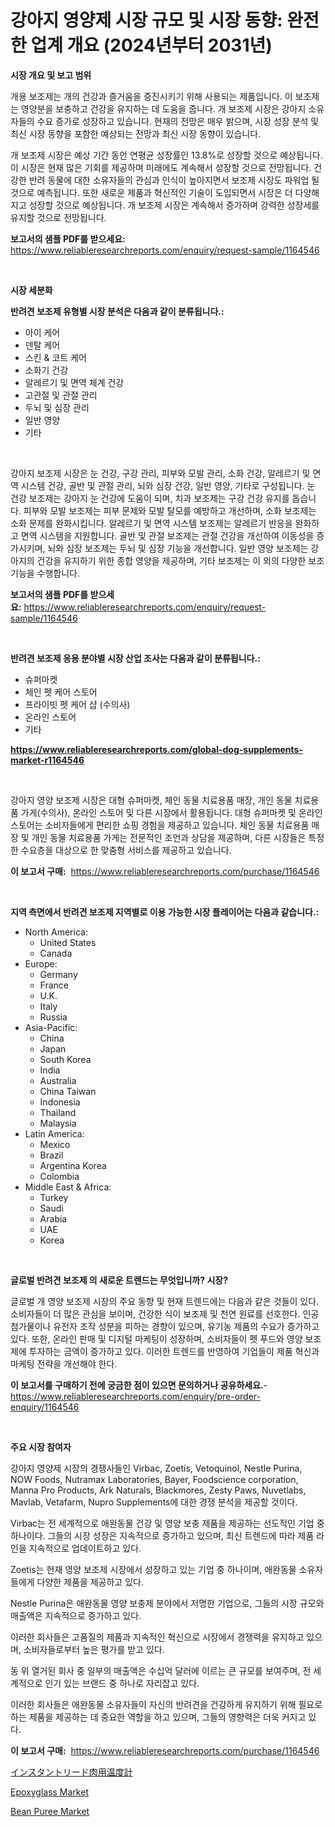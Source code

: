 <p><h1>강아지 영양제 시장 규모 및 시장 동향: 완전한 업계 개요 (2024년부터 2031년)</h1></p><p><strong>시장 개요 및 보고 범위</strong></p>
<p><p>개용 보조제는 개의 건강과 즐거움을 증진시키기 위해 사용되는 제품입니다. 이 보조제는 영양분을 보충하고 건강을 유지하는 데 도움을 줍니다. 개 보조제 시장은 강아지 소유자들의 수요 증가로 성장하고 있습니다. 현재의 전망은 매우 밝으며, 시장 성장 분석 및 최신 시장 동향을 포함한 예상되는 전망과 최신 시장 동향이 있습니다.</p><p>개 보조제 시장은 예상 기간 동안 연평균 성장률인 13.8%로 성장할 것으로 예상됩니다. 이 시장은 현재 많은 기회를 제공하며 미래에도 계속해서 성장할 것으로 전망됩니다. 건강한 반려 동물에 대한 소유자들의 관심과 인식이 높아지면서 보조제 시장도 파워업 될 것으로 예측됩니다. 또한 새로운 제품과 혁신적인 기술이 도입되면서 시장은 더 다양해지고 성장할 것으로 예상됩니다. 개 보조제 시장은 계속해서 증가하며 강력한 성장세를 유지할 것으로 전망됩니다.</p></p>
<p><strong>보고서의 샘플 PDF를 받으세요:</strong> <a href="https://www.reliableresearchreports.com/enquiry/request-sample/1164546">https://www.reliableresearchreports.com/enquiry/request-sample/1164546</a></p>
<p>&nbsp;</p>
<p><strong>시장 세분화</strong></p>
<p><strong>반려견 보조제 유형별 시장 분석은 다음과 같이 분류됩니다.:</strong></p>
<p><ul><li>아이 케어</li><li>덴탈 케어</li><li>스킨 & 코트 케어</li><li>소화기 건강</li><li>알레르기 및 면역 체계 건강</li><li>고관절 및 관절 관리</li><li>두뇌 및 심장 관리</li><li>일반 영양</li><li>기타</li></ul></p>
<p>&nbsp;</p>
<p><p>강아지 보조제 시장은 눈 건강, 구강 관리, 피부와 모발 관리, 소화 건강, 알레르기 및 면역 시스템 건강, 골반 및 관절 관리, 뇌와 심장 건강, 일반 영양, 기타로 구성됩니다. 눈 건강 보조제는 강아지 눈 건강에 도움이 되며, 치과 보조제는 구강 건강 유지를 돕습니다. 피부와 모발 보조제는 피부 문제와 모발 탈모를 예방하고 개선하며, 소화 보조제는 소화 문제를 완화시킵니다. 알레르기 및 면역 시스템 보조제는 알레르기 반응을 완화하고 면역 시스템을 지원합니다. 골반 및 관절 보조제는 관절 건강을 개선하여 이동성을 증가시키며, 뇌와 심장 보조제는 두뇌 및 심장 기능을 개선합니다. 일반 영양 보조제는 강아지의 건강을 유지하기 위한 종합 영양을 제공하며, 기타 보조제는 이 외의 다양한 보조 기능을 수행합니다.</p></p>
<p><strong>보고서의 샘플 PDF를 받으세요:</strong>&nbsp;<a href="https://www.reliableresearchreports.com/enquiry/request-sample/1164546">https://www.reliableresearchreports.com/enquiry/request-sample/1164546</a></p>
<p>&nbsp;</p>
<p><strong> 반려견 보조제 응용 분야별 시장 산업 조사는 다음과 같이 분류됩니다.:</strong></p>
<p><ul><li>슈퍼마켓</li><li>체인 펫 케어 스토어</li><li>프라이빗 펫 케어 샵 (수의사)</li><li>온라인 스토어</li><li>기타</li></ul></p>
<p><strong><a href="https://www.reliableresearchreports.com/global-dog-supplements-market-r1164546">https://www.reliableresearchreports.com/global-dog-supplements-market-r1164546</a></strong></p>
<p>&nbsp;</p>
<p><p>강아지 영양 보조제 시장은 대형 슈퍼마켓, 체인 동물 치료용품 매장, 개인 동물 치료용품 가게(수의사), 온라인 스토어 및 다른 시장에서 활용됩니다. 대형 슈퍼마켓 및 온라인 스토어는 소비자들에게 편리한 쇼핑 경험을 제공하고 있습니다. 체인 동물 치료용품 매장 및 개인 동물 치료용품 가게는 전문적인 조언과 상담을 제공하며, 다른 시장들은 특정한 수요층을 대상으로 한 맞춤형 서비스를 제공하고 있습니다.</p></p>
<p><strong>이 보고서 구매:</strong>&nbsp; <a href="https://www.reliableresearchreports.com/purchase/1164546">https://www.reliableresearchreports.com/purchase/1164546</a></p>
<p>&nbsp;</p>
<p><strong>지역 측면에서 반려견 보조제 지역별로 이용 가능한 시장 플레이어는 다음과 같습니다.:</strong></p>
<p><ul>
    <li>
        North America:
        <ul>
            <li>United States</li>
            <li>Canada</li>
        </ul>
    </li>
    <li>
        Europe:
        <ul>
            <li>Germany</li>
            <li>France</li>
            <li>U.K.</li>
            <li>Italy</li>
            <li>Russia</li>
        </ul>
    </li>
    <li>
        Asia-Pacific:
        <ul>
            <li>China</li>
            <li>Japan</li>
            <li>South Korea</li>
            <li>India</li>
            <li>Australia</li>
            <li>China Taiwan</li>
            <li>Indonesia</li>
            <li>Thailand</li>
            <li>Malaysia</li>
        </ul>
    </li>
    <li>
        Latin America:
        <ul>
            <li>Mexico</li>
            <li>Brazil</li>
            <li>Argentina Korea</li>
            <li>Colombia</li>
        </ul>
    </li>
    <li>
        Middle East & Africa:
        <ul>
            <li>Turkey</li>
            <li>Saudi</li>
            <li>Arabia</li>
            <li>UAE</li>
            <li>Korea</li>
        </ul>
    </li>
    </ul></p>
<p>&nbsp;</p>
<p><strong>글로벌 반려견 보조제 의 새로운 트렌드는 무엇입니까? 시장?</strong></p>
<p><p>글로벌 개 영양 보조제 시장의 주요 동향 및 현재 트렌드에는 다음과 같은 것들이 있다. 소비자들이 더 많은 관심을 보이며, 건강한 식이 보조제 및 천연 원료를 선호한다. 인공 첨가물이나 유전자 조작 성분을 피하는 경향이 있으며, 유기농 제품의 수요가 증가하고 있다. 또한, 온라인 판매 및 디지털 마케팅이 성장하며, 소비자들이 펫 푸드와 영양 보조제에 투자하는 금액이 증가하고 있다. 이러한 트렌드를 반영하여 기업들이 제품 혁신과 마케팅 전략을 개선해야 한다.</p></p>
<p><strong>이 보고서를 구매하기 전에 궁금한 점이 있으면 문의하거나 공유하세요.</strong>- <a href="https://www.reliableresearchreports.com/enquiry/pre-order-enquiry/1164546">https://www.reliableresearchreports.com/enquiry/pre-order-enquiry/1164546</a></p>
<p>&nbsp;</p>
<p><strong>주요 시장 참여자</strong></p>
<p><p>강아지 영양제 시장의 경쟁사들인 Virbac, Zoetis, Vetoquinol, Nestle Purina, NOW Foods, Nutramax Laboratories, Bayer, Foodscience corporation, Manna Pro Products, Ark Naturals, Blackmores, Zesty Paws, Nuvetlabs, Mavlab, Vetafarm, Nupro Supplements에 대한 경쟁 분석을 제공할 것이다. </p><p>Virbac는 전 세계적으로 애완동물 건강 및 영양 보충 제품을 제공하는 선도적인 기업 중 하나이다. 그들의 시장 성장은 지속적으로 증가하고 있으며, 최신 트렌드에 따라 제품 라인을 지속적으로 업데이트하고 있다. </p><p>Zoetis는 현재 영양 보조제 시장에서 성장하고 있는 기업 중 하나이며, 애완동물 소유자들에게 다양한 제품을 제공하고 있다. </p><p>Nestle Purina은 애완동물 영양 보충제 분야에서 저명한 기업으로, 그들의 시장 규모와 매출액은 지속적으로 증가하고 있다. </p><p>이러한 회사들은 고품질의 제품과 지속적인 혁신으로 시장에서 경쟁력을 유지하고 있으며, 소비자들로부터 높은 평가를 받고 있다. </p><p>동 위 열거된 회사 중 일부의 매출액은 수십억 달러에 이르는 큰 규모를 보여주며, 전 세계적으로 인기 있는 브랜드 중 하나로 자리잡고 있다. </p><p>이러한 회사들은 애완동물 소유자들이 자신의 반려견을 건강하게 유지하기 위해 필요로 하는 제품을 제공하는 데 중요한 역할을 하고 있으며, 그들의 영향력은 더욱 커지고 있다.</p></p>
<p><strong>이 보고서 구매:</strong>&nbsp;&nbsp;<a href="https://www.reliableresearchreports.com/purchase/1164546">https://www.reliableresearchreports.com/purchase/1164546</a></p>
<p><p><a href="https://medium.com/@deonboer2023/%E3%82%A4%E3%83%B3%E3%82%B9%E3%82%BF%E3%83%B3%E3%83%88%E3%83%AA%E3%83%BC%E3%83%89%E8%82%89%E6%B8%A9%E5%BA%A6%E8%A8%88%E5%B8%82%E5%A0%B4%E3%81%AE%E3%83%88%E3%83%AC%E3%83%B3%E3%83%89%E3%81%A8%E5%B8%82%E5%A0%B4%E5%88%86%E6%9E%90%E3%81%AF-2024%E5%B9%B4%E3%81%8B%E3%82%892031%E5%B9%B4%E3%81%AE%E4%BA%88%E6%B8%AC%E3%81%A7%E3%81%99-175cc866e19e">インスタントリード肉用温度計</a></p><p><a href="https://butternut-bug-553.notion.site/Epoxyglass-Market-Research-Report-Provides-Critical-Insights-that-can-help-Shape-Business-Developmen-6be39d82b4ba47dea882ddb857cd549a">Epoxyglass Market</a></p><p><a href="https://github.com/jodemen/Market-Research-Report-List-2/blob/main/bean-puree-market.md">Bean Puree Market</a></p></p>